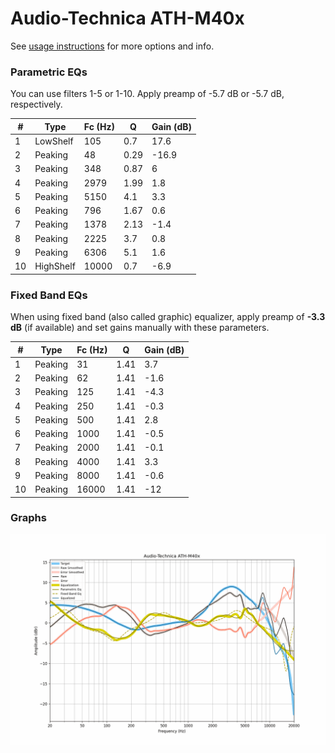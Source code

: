 # Audio-Technica ATH-M40x
See [usage instructions](https://github.com/jaakkopasanen/AutoEq#usage) for more options and info.

### Parametric EQs
You can use filters 1-5 or 1-10. Apply preamp of -5.7 dB or -5.7 dB, respectively.

|   # | Type      |   Fc (Hz) |    Q |   Gain (dB) |
|-----|-----------|-----------|------|-------------|
|   1 | LowShelf  |       105 | 0.7  |        17.6 |
|   2 | Peaking   |        48 | 0.29 |       -16.9 |
|   3 | Peaking   |       348 | 0.87 |         6   |
|   4 | Peaking   |      2979 | 1.99 |         1.8 |
|   5 | Peaking   |      5150 | 4.1  |         3.3 |
|   6 | Peaking   |       796 | 1.67 |         0.6 |
|   7 | Peaking   |      1378 | 2.13 |        -1.4 |
|   8 | Peaking   |      2225 | 3.7  |         0.8 |
|   9 | Peaking   |      6306 | 5.1  |         1.6 |
|  10 | HighShelf |     10000 | 0.7  |        -6.9 |

### Fixed Band EQs
When using fixed band (also called graphic) equalizer, apply preamp of **-3.3 dB** (if available) and set gains manually with these parameters.

|   # | Type    |   Fc (Hz) |    Q |   Gain (dB) |
|-----|---------|-----------|------|-------------|
|   1 | Peaking |        31 | 1.41 |         3.7 |
|   2 | Peaking |        62 | 1.41 |        -1.6 |
|   3 | Peaking |       125 | 1.41 |        -4.3 |
|   4 | Peaking |       250 | 1.41 |        -0.3 |
|   5 | Peaking |       500 | 1.41 |         2.8 |
|   6 | Peaking |      1000 | 1.41 |        -0.5 |
|   7 | Peaking |      2000 | 1.41 |        -0.1 |
|   8 | Peaking |      4000 | 1.41 |         3.3 |
|   9 | Peaking |      8000 | 1.41 |        -0.6 |
|  10 | Peaking |     16000 | 1.41 |       -12   |

### Graphs
![](./Audio-Technica%20ATH-M40x.png)

